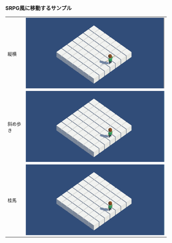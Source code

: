### SRPG風に移動するサンプル

|  |  |
| :------------- | :------------- |
| 縦横 | ![](images/0.gif) |
| 斜め歩き | ![](images/1.gif) |
| 桂馬 | ![](images/2.gif) |
